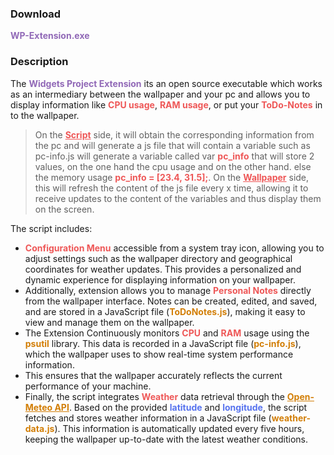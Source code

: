 <h3>Download</h3>
<a style="font-weight: bold; color: #9068b6fd; href="">WP-Extension.exe</a>

<h3>Description</h3>
The <a style="font-weight: bold; color: #9068b6fd;">Widgets Project Extension</a> its an open source executable which works as an intermediary between the wallpaper and your pc and allows you to display information like <a style="font-weight: bold; color: #ee5656fd;">CPU usage</a>, <a style="font-weight: bold; color: #ee5656fd;">RAM usage</a>, or put your <a style="font-weight: bold; color: #ee5656fd;">ToDo-Notes</a> in to the wallpaper.

> On the <a style="font-weight: bold; color: #ee5656fd;" href="https://steamcommunity.com/sharedfiles/filedetails/?id=3137947556">Script</a> side, it will obtain the corresponding information from the pc and will generate a js file that will contain a variable such as pc-info.js will generate a variable called var <a style="font-weight: bold; color: #ee5656fd;">pc_info</a> that will store 2 values, on the one hand the cpu usage and on the other hand. else the memory usage <a style="font-weight: bold; color: #ee5656fd;">pc_info = [23.4, 31.5];</a>.
> On the <a style="font-weight: bold; color: #ee5656fd;" href="https://steamcommunity.com/sharedfiles/filedetails/?id=3137947556">Wallpaper</a> side, this will refresh the content of the js file every x time, allowing it to receive updates to the content of the variables and thus display them on the screen.

The script includes:
* <a style="font-weight: bold; color: #ee5656fd;">Configuration Menu</a> accessible from a system tray icon, allowing you to adjust settings such as the wallpaper directory and geographical coordinates for weather updates. This provides a personalized and dynamic experience for displaying information on your wallpaper.
* Additionally, extension allows you to manage <a style="font-weight: bold; color: #ee5656fd;">Personal Notes</a> directly from the wallpaper interface. Notes can be created, edited, and saved, and are stored in a JavaScript file (<a style="font-weight: bold; color: #d27e06;">ToDoNotes.js</a>), making it easy to view and manage them on the wallpaper.                                          
* The Extension Continuously monitors <a style="font-weight: bold; color: #ee5656fd;">CPU</a> and <a style="font-weight: bold; color: #ee5656fd;">RAM</a> usage using the <a style="font-weight: bold; color: #d27e06;">psutil</a> library. This data is recorded in a JavaScript file (<a style="font-weight: bold; color: #d27e06;">pc-info.js</a>), which the wallpaper uses to show real-time system performance information.
* This ensures that the wallpaper accurately reflects the current performance of your machine.
* Finally, the script integrates <a style="font-weight: bold; color: #ee5656fd;">Weather</a> data retrieval through the <a style="font-weight: bold; color: #d27e06;" href="https://open-meteo.com">Open-Meteo API</a>. Based on the provided <a style="font-weight: bold; color: #5672eefd;">latitude</a> and <a style="font-weight: bold; color: #5672eefd;">longitude</a>, the script fetches and stores weather information in a JavaScript file (<a style="font-weight: bold; color: #d27e06;">weather-data.js</a>). This information is automatically updated every five hours, keeping the wallpaper up-to-date with the latest weather conditions.
